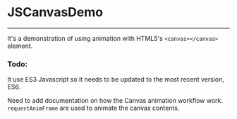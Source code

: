 # JSCanvasDemo
___

It's a demonstration of using animation with HTML5's `<canvas></canvas>` element.

### Todo:

It use ES3 Javascript so it needs to be updated to the most recent version, ES6.

Need to add documentation on how the Canvas animation workflow work. `requestAnimFrame` are used to animate the canvas contents.
